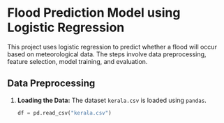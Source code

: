 # Flood Prediction Model using Logistic Regression

This project uses logistic regression to predict whether a flood will occur based on meteorological data. The steps involve data preprocessing, feature selection, model training, and evaluation.

## Data Preprocessing

1. **Loading the Data:**
   The dataset `kerala.csv` is loaded using `pandas`.

   ```python
   df = pd.read_csv("kerala.csv")



